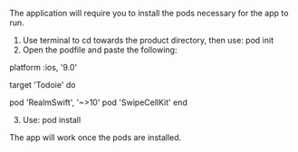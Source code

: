 
The application will require you to install the pods necessary for the app to run.

1. Use terminal to cd towards the product directory, then use: pod init
2. Open the podfile and paste the following:

platform :ios, '9.0'

target 'Todoie' do
    
pod 'RealmSwift', '~>10'
pod 'SwipeCellKit'
end

3. Use: pod install

The app will work once the pods are installed.
